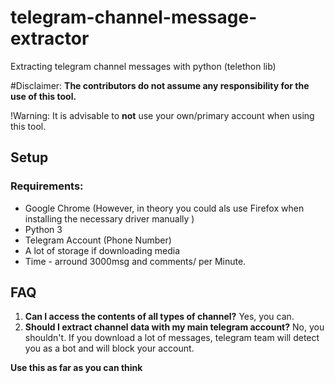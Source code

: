 # telegram-channel-message-extractor
Extracting telegram channel messages with python (telethon lib)

#Disclaimer: **The contributors do not assume any responsibility for the use of this tool.**

!Warning: It is advisable to **not** use your own/primary account when using this tool.

## Setup

### Requirements:
- Google Chrome (However, in theory you could als use Firefox when installing the necessary driver manually )
- Python 3
- Telegram Account (Phone Number)
- A lot of storage if downloading media
- Time - arround 3000msg and comments/ per Minute.
  
## FAQ
1. **Can I access the contents of all types of channel?** Yes, you can.
3. **Should I extract channel data with my main telegram account?** No, you shouldn't. If you download a lot of messages, telegram team will detect you as a bot and will block your account.

**Use this as far as you can think**
